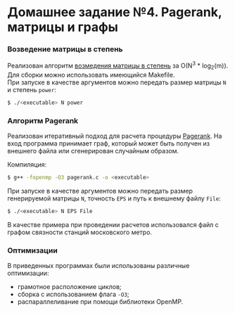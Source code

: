 # Домашнее задание №4. Pagerank, матрицы и графы
### Возведение матрицы в степень
Реализован алгоритм [возмедения матрицы в степень](https://github.com/SVizor42/made_2020_hpc/tree/main/assignment4/power) за O(N<sup>3</sup> * log<sub>2</sub>(m)). Для сборки можно использовать имеющийся Makefile. \
При запуске в качестве аргументов можно передать размер матрицы `N` и степень `power`:
```sh
$ ./<executable> N power
```

### Алгоритм Pagerank
Реализован итеративный подход для расчета процедуры [Pagerank](https://github.com/SVizor42/made_2020_hpc/tree/main/assignment4/pagerank). На вход программа принимает граф, который может быть получен из внешнего файла или сгенерирован случайным образом.

Компиляция:
```sh
$ g++ -fopenmp -O3 pagerank.c -o <executable>
```
При запуске в качестве аргументов можно передать размер генерируемой матрицы `N`, точность `EPS` и путь к внешнему файлу `File`:
```sh
$ ./<executable> N EPS File
```

В качестве примера при проведении расчетов использовался файл с графом связности станций московского метро.

### Оптимизации
В приведенных программах были использованы различные оптимизации: 
  - грамотное расположение циклов;
  - сборка c использованием флага `-O3`;
  - распараллеливание при помощи библиотеки OpenMP.
